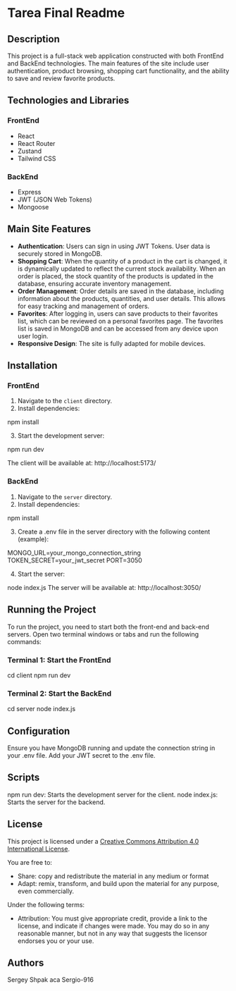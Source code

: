 # Tarea Final Readme

## Description
This project is a full-stack web application constructed with both FrontEnd and BackEnd technologies. The main features of the site include user authentication, product browsing, shopping cart functionality, and the ability to save and review favorite products.

## Technologies and Libraries

### FrontEnd
- React
- React Router
- Zustand
- Tailwind CSS

### BackEnd
- Express
- JWT (JSON Web Tokens)
- Mongoose

## Main Site Features
- **Authentication**: Users can sign in using JWT Tokens. User data is securely stored in MongoDB.
- **Shopping Cart**: When the quantity of a product in the cart is changed, it is dynamically updated to reflect the current stock availability. When an order is placed, the stock quantity of the products is updated in the database, ensuring accurate inventory management.
- **Order Management**: Order details are saved in the database, including information about the products, quantities, and user details. This allows for easy tracking and management of orders.
- **Favorites**: After logging in, users can save products to their favorites list, which can be reviewed on a personal favorites page. The favorites list is saved in MongoDB and can be accessed from any device upon user login.
- **Responsive Design**: The site is fully adapted for mobile devices.

## Installation

### FrontEnd
1. Navigate to the `client` directory.
2. Install dependencies:
   
npm install
   
3. Start the development server:
   
npm run dev
   
The client will be available at: http://localhost:5173/

### BackEnd
1. Navigate to the `server` directory.
2. Install dependencies:
   
npm install

3. Create a .env file in the server directory with the following content (example):
   
MONGO_URL=your_mongo_connection_string
TOKEN_SECRET=your_jwt_secret
PORT=3050


4. Start the server:
   
node index.js
The server will be available at: http://localhost:3050/

  ## Running the Project
To run the project, you need to start both the front-end and back-end servers. Open two terminal windows or tabs and run the following commands:

### Terminal 1: Start the FrontEnd

cd client
npm run dev

### Terminal 2: Start the BackEnd

cd server
node index.js

## Configuration
Ensure you have MongoDB running and update the connection string in your .env file.
Add your JWT secret to the .env file.
## Scripts
npm run dev: Starts the development server for the client.
node index.js: Starts the server for the backend.

## License
This project is licensed under a [Creative Commons Attribution 4.0 International License](https://creativecommons.org/licenses/by/4.0/).

You are free to:
- Share: copy and redistribute the material in any medium or format
- Adapt: remix, transform, and build upon the material for any purpose, even commercially.

Under the following terms:
- Attribution: You must give appropriate credit, provide a link to the license, and indicate if changes were made. You may do so in any reasonable manner, but not in any way that suggests the licensor endorses you or your use.

## Authors
Sergey Shpak aсa Sergio-916